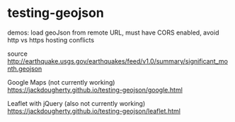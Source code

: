 # testing-geojson

demos: load geoJson from remote URL, must have CORS enabled, avoid http vs https hosting conflicts

source http://earthquake.usgs.gov/earthquakes/feed/v1.0/summary/significant_month.geojson

Google Maps (not currently working)
https://jackdougherty.github.io/testing-geojson/google.html

Leaflet with jQuery (also not currently working)
https://jackdougherty.github.io/testing-geojson/leaflet.html
